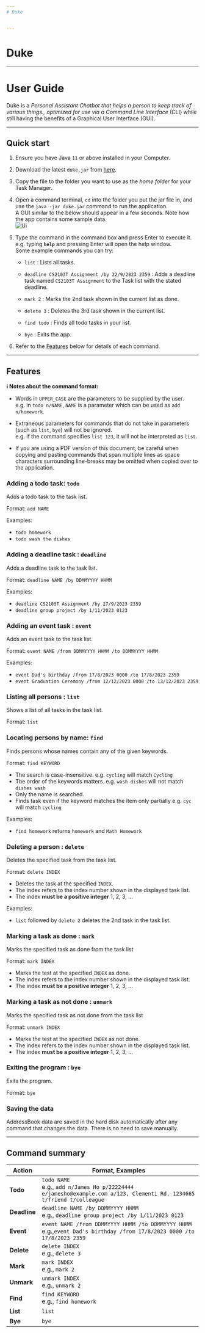 ```yaml
---
# Duke


---
```

# Duke
---
# User Guide
Duke is a *Personal Assistant Chatbot that helps a person to keep track of various things., optimized for use via a Command Line Interface* (CLI) while still having the benefits of a Graphical User Interface (GUI).

--------------------------------------------------------------------------------------------------------------------

## Quick start

1. Ensure you have Java `11` or above installed in your Computer.

2. Download the latest `duke.jar` from [here](https://github.com/wqseemingly/ip/releases).

3. Copy the file to the folder you want to use as the _home folder_ for your Task Manager.

4. Open a command terminal, `cd` into the folder you put the jar file in, and use the `java -jar duke.jar` command to run the application.<br>
   A GUI similar to the below should appear in a few seconds. Note how the app contains some sample data.<br>
   ![Ui](Ui.png)

5. Type the command in the command box and press Enter to execute it. e.g. typing **`help`** and pressing Enter will open the help window.<br>
   Some example commands you can try:

    * `list` : Lists all tasks.

    * `deadline CS2103T Assignment /by 22/9/2023 2359` : Adds a deadline task named `CS2103T Assignment` to the Task list with the stated deadline.

    * `mark 2` : Marks the 2nd task shown in the current list as done.

    * `delete 3` : Deletes the 3rd task shown in the current list.

    * `find todo` : Finds all todo tasks in your list.

    * `bye` : Exits the app.

6. Refer to the [Features](#features) below for details of each command.

--------------------------------------------------------------------------------------------------------------------

## Features

<div markdown="block" class="alert alert-info">

**:information_source: Notes about the command format:**<br>

* Words in `UPPER_CASE` are the parameters to be supplied by the user.<br>
  e.g. in `todo n/NAME`, `NAME` is a parameter which can be used as `add n/homework`.

* Extraneous parameters for commands that do not take in parameters (such as `list`, `bye`) will  not be ignored.<br>
  e.g. if the command specifies `list 123`, it will not be interpreted as `list`.

* If you are using a PDF version of this document, be careful when copying and pasting commands that span multiple lines as space characters surrounding line-breaks may be omitted when copied over to the application.
</div>

### Adding a todo task: `todo`

Adds a todo task to the task list.

Format: `add NAME`

Examples:
* `todo homework`
* `todo wash the dishes`

### Adding a deadline task : `deadline`

Adds a deadline task to the task list.

Format: `deadline NAME /by DDMMYYYY HHMM`

Examples:
*  `deadline CS2103T Assignment /by 27/9/2023 2359`
*  `deadline group project /by 1/11/2023 0123`

### Adding an event task : `event`

Adds an event task to the task list.

Format: `event NAME /from DDMMYYYY HHMM /to DDMMYYYY HHMM`

Examples:
*  `event Dad's birthday /from 17/8/2023 0000 /to 17/8/2023 2359`
*  `event Graduation Ceremony /from 12/12/2023 0000 /to 13/12/2023 2359`

### Listing all persons : `list`

Shows a list of all tasks in the task list.

Format: `list`

### Locating persons by name: `find`

Finds persons whose names contain any of the given keywords.

Format: `find KEYWORD`

* The search is case-insensitive. e.g. `cycling` will match `Cycling`
* The order of the keywords matters. e.g. `wash dishes` will not match `dishes wash`
* Only the name is searched.
* Finds task even if the keyword matches the item only partially e.g. `cyc` will match `cycling`

Examples:
* `find homework` returns `homework` and `Math Homework`

### Deleting a person : `delete`

Deletes the specified task from the task list.

Format: `delete INDEX`

* Deletes the task at the specified `INDEX`.
* The index refers to the index number shown in the displayed task list.
* The index **must be a positive integer** 1, 2, 3, …​

Examples:
* `list` followed by `delete 2` deletes the 2nd task in the task list.

### Marking a task as done : `mark`

Marks the specified task as done from the task list

Format: `mark INDEX`

* Marks the test at the specified `INDEX` as done.
* The index refers to the index number shown in the displayed task list.
* The index **must be a positive integer** 1, 2, 3, …​

### Marking a task as not done : `unmark`

Marks the specified task as not done from the task list

Format: `unmark INDEX`

* Marks the test at the specified `INDEX` as not done.
* The index refers to the index number shown in the displayed task list.
* The index **must be a positive integer** 1, 2, 3, …​

### Exiting the program : `bye`

Exits the program.

Format: `bye`

### Saving the data

AddressBook data are saved in the hard disk automatically after any command that changes the data. There is no need to save manually.

--------------------------------------------------------------------------------------------------------------------
## Command summary

| Action       | Format, Examples                                                                                                           |
|--------------|----------------------------------------------------------------------------------------------------------------------------|
| **Todo**     | `todo NAME` <br> e.g., `add n/James Ho p/22224444 e/jamesho@example.com a/123, Clementi Rd, 1234665 t/friend t/colleague`  |
| **Deadline** | `deadline NAME /by DDMMYYYY HHMM`<br> e.g., `deadline group project /by 1/11/2023 0123`                                    |
| **Event**    | `event NAME /from DDMMYYYY HHMM /to DDMMYYYY HHMM`<br> e.g.,`event Dad's birthday /from 17/8/2023 0000 /to 17/8/2023 2359` |
| **Delete**   | `delete INDEX`<br> e.g., `delete 3`                                                                                        |
| **Mark**     | `mark INDEX`<br> e.g., `mark 2`                                                                                            |
| **Unmark**   | `unmark INDEX`<br> e.g., `unmark 2`                                                                                        |
| **Find**     | `find KEYWORD`<br> e.g., `find homework`                                                                                   |
| **List**     | `list`                                                                                                                     |
| **Bye**      | `bye`                                                                                                                      |
